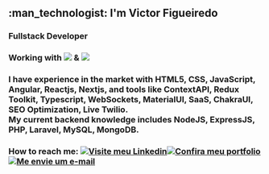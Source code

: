 <h2>:man_technologist: I'm Victor Figueiredo</h2> 
<h3>Fullstack Developer</h3>
<h3>Working with <img src="https://img.shields.io/badge/JavaScript-323330?style=for-the-badge&logo=javascript&logoColor=F7DF1E"> & <img src="https://img.shields.io/badge/php-%23777BB4.svg?style=for-the-badge&logo=php&logoColor=white"></h3>
<h3>I have experience in the market with HTML5, CSS, JavaScript, Angular, Reactjs, Nextjs, and tools like ContextAPI, Redux Toolkit, Typescript, WebSockets, MaterialUI, SaaS, ChakraUI, SEO Optimization, Live Twilio.
<br>
My current backend knowledge includes NodeJS, ExpressJS, PHP, Laravel, MySQL, MongoDB.</h3>
<!-- <h3>I have experience in the market and I'm looking for new and good challenges.</h3> -->
<h3>How to reach me: <a href="http://www.linkedin.com/in/vcfo"><img title="Visite meu Linkedin" src="https://img.shields.io/badge/LinkedIn-0077B5?style=for-the-badge&logo=linkedin&logoColor=white"></a><a href="http://www.linkedin.com/in/vcfo"><img title="Confira meu portfolio" src="https://img.shields.io/badge/Portfolio-%23000000.svg?style=for-the-badge&logo=firefox&logoColor=#FF7139"></a><a href="mailto:victorfigueiredodev@gmail.com"><img title="Me envie um e-mail" src="https://img.shields.io/badge/Gmail-D14836?style=for-the-badge&logo=gmail&logoColor=white"></a></h3>

